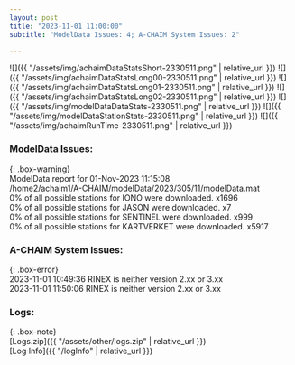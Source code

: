 ```yaml
---
layout: post
title: "2023-11-01 11:00:00"
subtitle: "ModelData Issues: 4; A-CHAIM System Issues: 2"

---
```


![]({{ "/assets/img/achaimDataStatsShort-2330511.png" | relative_url }})
![]({{ "/assets/img/achaimDataStatsLong00-2330511.png" | relative_url }})
![]({{ "/assets/img/achaimDataStatsLong01-2330511.png" | relative_url }})
![]({{ "/assets/img/achaimDataStatsLong02-2330511.png" | relative_url }})
![]({{ "/assets/img/modelDataDataStats-2330511.png" | relative_url }})
![]({{ "/assets/img/modelDataStationStats-2330511.png" | relative_url }})
![]({{ "/assets/img/achaimRunTime-2330511.png" | relative_url }})


### ModelData Issues:  
  
{: .box-warning}  
 ModelData report for 01-Nov-2023 11:15:08   
 /home2/achaim1/A-CHAIM/modelData/2023/305/11/modelData.mat   
 0% of all possible stations for IONO were downloaded. x1696   
 0% of all possible stations for JASON were downloaded. x7   
 0% of all possible stations for SENTINEL were downloaded. x999   
 0% of all possible stations for KARTVERKET were downloaded. x5917   
  
### A-CHAIM System Issues:  
  
{: .box-error}  
2023-11-01 10:49:36 RINEX is neither version 2.xx or 3.xx  
2023-11-01 11:50:06 RINEX is neither version 2.xx or 3.xx  

### Logs:  
  
{: .box-note}  
[Logs.zip]({{ "/assets/other/logs.zip" | relative_url }})  
[Log Info]({{ "/logInfo" | relative_url }})  
